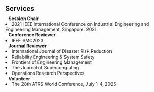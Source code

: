 <h1 id="services"></h1>

<h2 style="margin: 60px 0px 10px;">Services</h2>

<h4 style="margin:0 10px 0;">Session Chair</h4>

<li>
  2021 IEEE International Conference on Industrial Engineering and Engineering Management, Singapore, 2021
</li>

<h4 style="margin:0 10px 0;">Conference Reviewer</h4>
<li>
  IEEE SMC2023
</li>

<h4 style="margin:0 10px 0;">Journal Reviewer</h4>
<li>
  International Journal of Disaster Risk Reduction
</li>
<li>
  Reliability Engineering & System Safety
</li>
<li>
  Frontiers of Engineering Management
</li>
<li>
  The Journal of Supercomputing
</li>
<li>
  Operations Research Perspectives
</li>

<h4 style="margin:0 10px 0;">Volunteer</h4>
<li>
  The 28th ATRS World Conference, July 1-4, 2025
</li>
